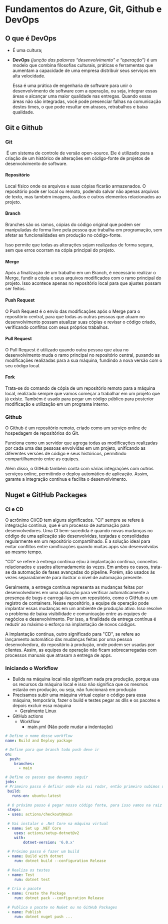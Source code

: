 # Fundamentos do Azure, Git, Github e DevOps

## O que é DevOps

- É uma cultura;

- **DevOps** *(junção das palavras “desenvolvimento” e “operação”)* é um modelo que combina filosofias culturais, práticas e ferramentas que aumentam a capacidade de uma empresa distribuir seus serviços em alta velocidade.

  Essa é uma prática de engenharia de software para unir o desenvolvimento de software com a operação, ou seja, integrar essas áreas e alcançar uma maior qualidade nas entregas. Quando essas áreas não são integradas, você pode presenciar falhas na comunicação destes times, o que pode resultar em atrasos, retrabalhos e baixa qualidade.

## Git e Github

### Git

​	É um sistema de controle de versão open-source. Ele é utilizado para a criação de um histórico de alterações em código-fonte de projetos de desenvolvimento de software.

#### Repositório

Local físico onde os arquivos e suas cópias ficarão armazenados. O repositório pode ser local ou remoto, podendo salvar não apenas arquivos de texto, mas também imagens, áudios e outros elementos relacionados ao projeto.

#### Branch

Branches são os ramos, cópias do código original que podem ser manipuladas de forma livre pela pessoa que trabalha em programação, sem afetar as funcionalidades em produção no código-fonte.

Isso permite que todas as alterações sejam realizadas de forma segura, sem que erros ocorram na cópia principal do projeto.

#### Merge

Após a finalização de um trabalho em um Branch, é necessário realizar o Merge, fundir a cópia e seus arquivos modificados com o ramo principal do projeto. Isso acontece apenas no repositório local para que ajustes possam ser feitos.

#### Push Request

O Push Request é o envio das modificações após o Merge para o repositório central, para que todas as outras pessoas que atuam no desenvolvimento possam atualizar suas cópias e revisar o código criado, verificando conflitos com seus próprios trabalhos.

#### Pull Request

O Pull Request é utilizado quando outra pessoa que atua no desenvolvimento muda o ramo principal no repositório central, puxando as modificações realizadas para a sua máquina, fundindo a nova versão com o seu código local.

#### Fork

Trata-se do comando de cópia de um repositório remoto para a máquina local, realizado sempre que vamos começar a trabalhar em um projeto que já existe. Também é usado para pegar um código público para posterior modificação e utilização em um programa interno.

### Github

O Github é um repositório remoto, criado como um serviço online de hospedagem de repositórios do Git.

Funciona como um servidor que agrega todas as modificações realizadas por cada uma das pessoas envolvidas em um projeto, unificando as diferentes versões de código e seus históricos, permitindo compartilhamento entre as equipes.

Além disso, o GitHub também conta com várias integrações com outros serviços online, permitindo o deploy automático de aplicação. Assim, garante a integração contínua e facilita o desenvolvimento.

## Nuget e GitHub Packages

### Ci e CD

O acrônimo CI/CD tem alguns significados. "CI" sempre se refere à integração contínua, que é um processo de automação para desenvolvedores. Uma CI bem-sucedida é quando novas mudanças no código de uma aplicação são desenvolvidas, testadas e consolidadas regularmente em um repositório compartilhado. É a solução ideal para evitar conflitos entre ramificações quando muitas apps são desenvolvidas ao mesmo tempo.

"CD" se refere à entrega contínua e/ou à implantação contínua, conceitos relacionados e usados alternadamente às vezes. Em ambos os casos, trata-se da automação de fases avançadas do pipeline. Porém, são usados às vezes separadamente para ilustrar o nível de automação presente.

Geralmente, a entrega contínua representa as mudanças feitas por desenvolvedores em uma aplicação para verificar automaticamente a presença de bugs e carregá-las em um repositório, como o GitHub ou um registro de containers. Nesse repositório, a equipe de operação pode implantar essas mudanças em um ambiente de produção ativo. Isso resolve o problema de baixa visibilidade e comunicação entre as equipes de negócios e desenvolvimento. Por isso, a finalidade da entrega contínua é reduzir ao máximo o esforço na implantação de novos códigos.

A implantação contínua, outro significado para "CD", se refere ao lançamento automático das mudanças feitas por uma pessoa desenvolvedora, do repositório à produção, onde podem ser usadas por clientes. Assim, as equipes de operação não ficam sobrecarregadas com processos manuais que atrasam a entrega de apps.

### Iniciando o Workflow

- Builds na máquina local não significam nada pra produção, porque usa os recursos da máquina local e isso não significa que os mesmos estarão em produção, ou seja, não funcionará em produção
- Precisamos subir uma máquina virtual copiar o código para essa máquina, temporária, fazer o build e testes pegar as dlls e os pacotes e depois excluir essa máquina
  - Geralmente Linux
- GitHub actions
  - Workflow
    - main.yml (Não pode mudar a indentação)

`````yaml
# Define o nome desse workflow 
name: Build and Deploy package

# Define para que branch todo push deve ir
on:
  push:
    branches:
      - main

# Define os passos que devemos seguir
jobs:
# Primeiro passo é definir onde ela vai rodar, então primeiro subimos uma máquina Linux
 build:
   runs-on: ubuntu-latest
   
 # O próximo passo é pegar nosso código fonte, para isso vamos na raiz do repositório e pegamos todos os arquivos e trazemos para a máquina que criamos
 steps:
 - uses: actions/checkout@main
 
 # Vai instalar o .Net Core na máquina virtual
 - name: Set up .NET Core
 	uses: actions/setup-dotnet@v2
 	with:
 		dotnet-version: '6.0.x'
 		
 # Próximo passo é fazer um build
 - name: Build with dotnet
 	run: dotnet build --configuration Release
 	
 # Realiza os testes
 - name: Test
 	run: dotnet test
 	
 # Cria o pacote
 - name: Create the Package
 	run: dotnet pack --configuration Release
 
 # Publica o pacote no NuGet ou no GitHub Packages
 - name: Publish
 	run: dotnet nuget push ...
`````

